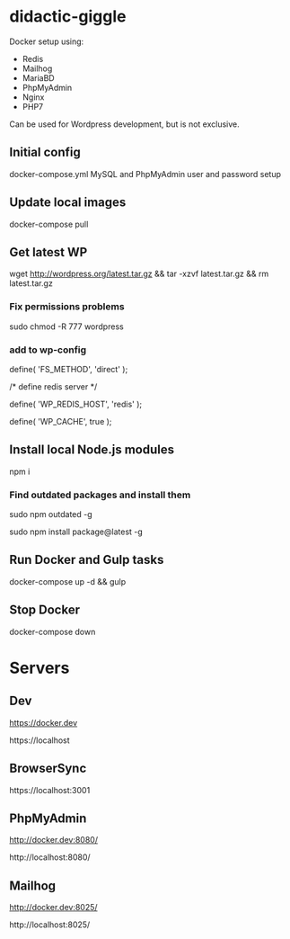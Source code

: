 # didactic-giggle

Docker setup using: 
- Redis
- Mailhog 
- MariaBD
- PhpMyAdmin
- Nginx
- PHP7

Can be used for Wordpress development, but is not exclusive.

## Initial config
docker-compose.yml
MySQL and PhpMyAdmin user and password setup

## Update local images
docker-compose pull

## Get latest WP
wget http://wordpress.org/latest.tar.gz && tar -xzvf latest.tar.gz && rm latest.tar.gz 

### Fix permissions problems

sudo chmod -R 777 wordpress

### add to wp-config

define( 'FS_METHOD', 'direct' );

/* define redis server */

define( 'WP_REDIS_HOST', 'redis' );

define( 'WP_CACHE', true );

## Install local Node.js modules
npm i

### Find outdated packages and install them
sudo npm outdated -g

sudo npm install package@latest -g

## Run Docker and Gulp tasks
docker-compose up -d && gulp

## Stop Docker
docker-compose down

# Servers

## Dev
https://docker.dev

https://localhost

## BrowserSync
https://localhost:3001

## PhpMyAdmin
http://docker.dev:8080/

http://localhost:8080/

## Mailhog
http://docker.dev:8025/

http://localhost:8025/